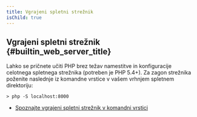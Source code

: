 ```yaml
---
title: Vgrajeni spletni strežnik
isChild: true
---
```


## Vgrajeni spletni strežnik {#builtin_web_server_title}

Lahko se pričnete učiti PHP brez težav namestitve in konfiguracije celotnega spletnega strežnika (potreben je PHP 5.4+). Za zagon strežnika poženite naslednje iz komandne vrstice v vašem vrhnjem spletnem direktoriju:

    > php -S localhost:8000

* [Spoznajte vgrajeni spletni strežnik v komandni vrstici][cli-server]

[cli-server]: http://www.php.net/manual/en/features.commandline.webserver.php

